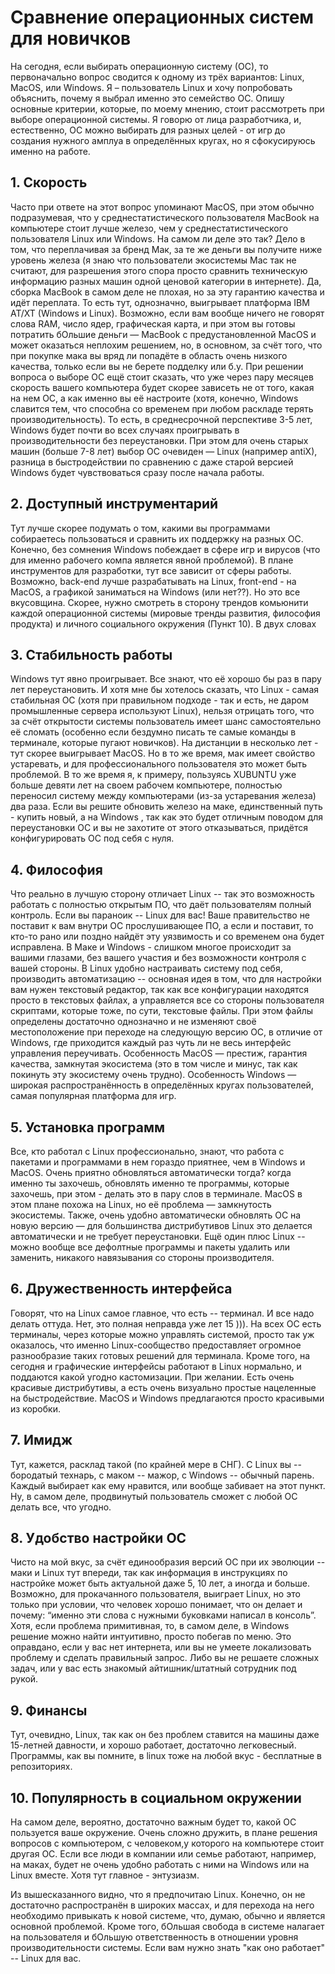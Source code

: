 # Сравнение операционных систем для новичков
На сегодня, если выбирать операционную систему (ОС), то первоначально вопрос сводится к одному из трёх вариантов: Linux, MacOS, или Windows.
Я – пользователь Linux и хочу попробовать объяснить, почему я выбрал именно это семейство ОС. Опишу основные критерии, которые, по моему мнению, стоит рассмотреть при выборе операционной системы. Я говорю от лица разработчика, и, естественно, ОС можно выбирать для разных целей - от игр до создания нужного амплуа в определённых кругах, но я сфокусируюсь именно на работе.

## 1. Скорость
Часто при ответе на этот вопрос упоминают MacOS, при этом обычно подразумевая, что у среднестатистического пользователя MacBook на компьютере стоит лучше железо, чем у среднестатистического пользователя Linux или Windows. На самом ли деле это так? Дело в том, что переплачивая за бренд Мак, за те же деньги вы получите ниже уровень железа (я знаю что пользователи экосистемы Mac так не считают, для разрешения этого спора просто сравнить техническую информацию разных машин одной ценовой категории в интернете). Да, сборка MacBook в самом деле не плохая, но за эту гарантию качества и идёт переплата. То есть тут, однозначно, выигрывает платформа IBM AT/XT (Windows и Linux). Возможно, если вам вообще ничего не говорят слова RAM, число ядер, графическая карта, и при этом вы готовы потратить бОльшие деньги — MacBook с предустановленной MacOS и может оказаться неплохим решением, но, в основном, за счёт того, что при покупке мака вы вряд ли попадёте в область очень низкого качества, только если вы не берете подделку или б.у.
При решении вопроса о выборе ОС ещё стоит сказать, что уже через пару месяцев скорость вашего компьютера будет скорее зависеть не от того, какая на нем ОС, а как именно вы её настроите (хотя, конечно, Windows славится тем, что способна со временем при любом раскладе терять производительность). То есть, в среднесрочной перспективе 3-5 лет, Windows будет почти во всех случаях проигрывать в производительности без переустановки.
При этом для очень старых машин (больше 7-8 лет) выбор ОС очевиден — Linux (например antiX), разница в быстродействии по сравнению c даже старой версией Windows будет чувствоваться сразу после начала работы. 

## 2. Доступный инструментарий
Тут лучше скорее подумать о том, какими вы программами собираетесь пользоваться и сравнить их поддержку на разных ОС. Конечно, без сомнения Windows побеждает в сфере игр и вирусов (что для именно рабочего компа является явной проблемой). 
В плане инструментов для разработки, тут все зависит от сферы работы. Возможно, back-end лучше разрабатывать на Linux, front-end - на MacOS, а графикой заниматься на Windows (или нет??). Но это все вкусовщина. Скорее, нужно смотреть в сторону трендов комьюнити каждой операционной системы (мировые тренды развития, философия продукта) и личного социального окружения (Пункт 10). В двух словах 

## 3. Стабильность работы
Windows тут явно проигрывает. Все знают, что её хорошо бы раз в пару лет переустановить. И хотя мне бы хотелось сказать, что Linux - самая стабильная ОС (хотя при правильном подходе - так и есть, не даром промышленные сервера используют Linux), нельзя отрицать того, что за счёт открытости системы пользователь имеет шанс самостоятельно её сломать (особенно если бездумно писать те самые команды в терминале, которые пугают новичков). На дистанции в несколько лет - тут скорее выигрывает MacOS. Но в то же время, мак имеет свойство устаревать, и для профессионального пользователя это может быть проблемой. В то же время я, к примеру, пользуясь XUBUNTU уже больше девяти лет на своем рабочем компьютере, полностью переносил систему между компьютерами (из-за устаревания железа) два раза. Если вы решите обновить железо на маке, единственный путь - купить новый, а на Windows , так как это будет отличным поводом для переустановки ОС и вы не захотите от этого отказываться, придётся конфигурировать ОС под себя с нуля.

## 4. Философия
Что реально в лучшую сторону отличает Linux -- так это возможность работать с полностью открытым ПО, что даёт пользователям полный контроль. Если вы параноик -- Linux для вас! Ваше правительство не поставит к вам внутри ОС прослушивающее ПО, а если и поставит, то кто-то рано или поздно найдёт эту уязвимость и со временем она будет исправлена. В Маке и Windows - слишком многое происходит за вашими глазами, без вашего участия и без возможности контроля с вашей стороны.
В Linux удобно настраивать систему под себя, производить автоматизацию -- основная идея в том, что для настройки вам нужен текстовый редактор, так как все конфигурации находятся просто в текстовых файлах, а управляется все со стороны пользователя скриптами, которые тоже, по сути, текстовые файлы. При этом файлы определены достаточно однозначно и не изменяют своё местоположение при переходе на следующую версию ОС, в отличие от Windows, где приходится каждый раз чуть ли не весь интерфейс управления переучивать.
Особенность MacOS — престиж, гарантия качества, замкнутая экосистема (это в том числе и минус, так как покинуть эту экосистему очень трудно).
Особенность Windows — широкая распространённость в определённых кругах пользователей, самая популярная платформа для игр.

## 5. Установка программ
Все, кто работал с Linux профессионально, знают, что работа с пакетами и программами в нем гораздо приятнее, чем в Windows и MacOS. Очень приятно обновляться автоматически тогда? когда именно ты захочешь, обновлять именно те программы, которые захочешь, при этом - делать это в пару слов в терминале. MacOS в этом плане похожа на Linux, но её проблема — замкнутость экосистемы. Также, очень удобно автоматически обновлять ОС на новую версию — для большинства дистрибутивов Linux это делается автоматически и не требует переустановки. Ещё один плюс Linux -- можно вообще все дефолтные программы и пакеты удалить или заменить, никакого навязывания со стороны производителя.

## 6. Дружественность интерфейса
Говорят, что на Linux самое главное, что есть -- терминал. И все надо делать оттуда.
Нет, это полная неправда уже лет 15 ))). На всех ОС есть терминалы, через которые можно управлять системой, просто так уж оказалось, что именно Linux-сообщество предоставляет огромное разнообразие таких готовых решений для терминала. Кроме того, на сегодня и графические интерфейсы работают в Linux нормально, и поддаются какой угодно кастомизации. При желании. Есть очень красивые дистрибутивы, а есть очень визуально простые нацеленные на быстродействие. MacOS и Windows предлагаются просто красивыми из коробки.

## 7. Имидж
Тут, кажется, расклад такой (по крайней мере в СНГ).
С Linux вы -- бородатый технарь, с маком -- мажор, с Windows -- обычный парень. Каждый выбирает как ему нравится, или вообще забивает на этот пункт. Ну, в самом деле, продвинутый пользователь сможет с любой ОС делать все, что угодно. 

## 8. Удобство настройки ОС
Чисто на мой вкус, за счёт единообразия версий ОС при их эволюции -- маки и Linux тут впереди, так как информация в инструкциях по настройке может быть актуальной даже 5, 10 лет, а иногда и больше. Возможно, для прокачанного пользователя, выиграет Linux, но это только при условии, что человек хорошо понимает, что он делает и почему: “именно эти слова с нужными буковками написал в консоль”. Хотя, если проблема примитивная, то, в самом деле, в Windows решение можно найти интуитивно, просто побегав по меню. Это оправдано, если у вас нет интернета, или вы не умеете локализовать проблему и сделать правильный запрос. Либо вы не решаете сложных задач, или у вас есть знакомый айтишник/штатный сотрудник под рукой.

## 9. Финансы
Тут, очевидно, Linux, так как он без проблем ставится на машины даже 15-летней давности, и хорошо работает, достаточно легковесный. Программы, как вы помните, в linux тоже на любой вкус - бесплатные в репозиториях.

## 10. Популярность в социальном окружении
На самом деле, вероятно, достаточно важным будет то, какой ОС пользуется ваше окружение. Очень сложно дружить, в плане решения вопросов с компьютером, с человеком,у которого на компьютере стоит другая ОС. Если все люди в компании или семье работают, например, на маках, будет не очень удобно работать с ними на Windows или на Linux вместе. Хотя тут главное - энтузиазм.

Из вышесказанного видно, что я предпочитаю Linux. Конечно, он не достаточно распространён в широких массах, и для перехода на него необходимо привыкать к новой системе, что, думаю, обычно и является  основной проблемой. Кроме того, бОльшая свобода в системе налагает на пользователя и бОльшую ответственность в отношении уровня производительности системы. Если вам нужно знать "как оно работает" -- Linux для вас.